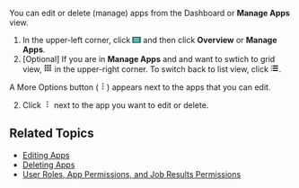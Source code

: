You can edit or delete (manage) apps from the Dashboard or **Manage Apps** view.

1. In the upper-left corner, click ![menu button](images/menu-button.png) and then click **Overview** or **Manage Apps**. 
2. [Optional] If you are in **Manage Apps** and and want to swtich to grid view, ![grid view](images/grid-view.png) in the upper-right corner. To switch back to list view, click ![list view](images/list-view.png).
  
  A More Options button (![more options](images/more-options.png)) appears next to the apps that you can edit.
 
2. Click ![more options](images/more-options.png) next to the app you want to edit or delete.

## Related Topics

* [Editing Apps](editing-app.md)
* [Deleting Apps](deleting-app.md)
* [User Roles, App Permissions, and Job Results Permissions](app-permission-user-role.md)
